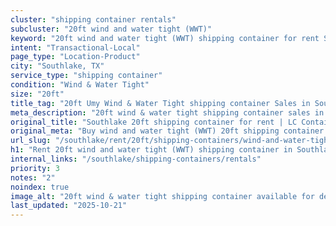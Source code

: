 ```yaml
---
cluster: "shipping container rentals"
subcluster: "20ft wind and water tight (WWT)"
keyword: "20ft wind and water tight (WWT) shipping container for rent Southlake, TX"
intent: "Transactional-Local"
page_type: "Location-Product"
city: "Southlake, TX"
service_type: "shipping container"
condition: "Wind & Water Tight"
size: "20ft"
title_tag: "20ft Umy Wind & Water Tight shipping container Sales in Southlake | LC Container"
meta_description: "20ft wind & water tight shipping container sales in Southlake. Fast delivery, competitive pricing. Serving shipping containers area. Quote ID: 2LD. Call (214) 524-4168 for your free quote today."
original_title: "Southlake 20ft shipping container for rent | LC Container"
original_meta: "Buy wind and water tight (WWT) 20ft shipping container rent with local delivery in Southlake, TX. LC Container — local Since 2003. Request a fast quote today."
url_slug: "/southlake/rent/20ft/shipping-containers/wind-and-water-tight-wwt"
h1: "Rent 20ft wind and water tight (WWT) shipping container in Southlake"
internal_links: "/southlake/shipping-containers/rentals"
priority: 3
notes: "2"
noindex: true
image_alt: "20ft wind & water tight shipping container available for delivery in Southlake"
last_updated: "2025-10-21"
---
```


<!-- TODO: Add unique city/inventory copy, images, and internal links here. -->
